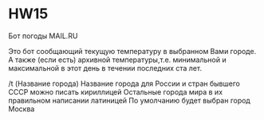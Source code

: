 # HW15
Бот погоды MAIL.RU

Это бот сообщающий текущую температуру в выбранном Вами городе. А также (если есть) архивной температуры,т.е. минимальной и максимальной в этот день в течении последних ста лет. 

/t  (Название города) 
Название города для России и стран бывшего СССР можно писать кириллицей
Остальные города мира в их правильном написании латиницей
По умолчанию будет выбран город Москва
